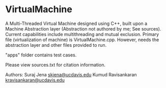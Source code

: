 # VirtualMachine

A Multi-Threaded Virtual Machine designed using C++, built upon a Machine Abstraction layer (Abstraction not authored by me; See sources). Current capabilities include multithreading and mutual exclusion. Primary file (virtualization of machine) is VirtualMachine.cpp. However, needs the abstraction layer and other files provided to run. 

"apps" folder contains test cases.

Please view sources.txt for citation information.

Authors:
Suraj Jena <skjena@ucdavis.edu>
Kumud Ravisankaran <kravisankaran@ucdavis.edu>
